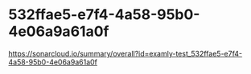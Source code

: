 # 532ffae5-e7f4-4a58-95b0-4e06a9a61a0f
https://sonarcloud.io/summary/overall?id=examly-test_532ffae5-e7f4-4a58-95b0-4e06a9a61a0f
